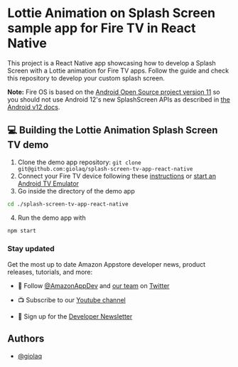 # Lottie Animation on Splash Screen sample app for Fire TV in React Native

This project is a React Native app showcasing how to develop a Splash Screen with a Lottie animation for Fire TV apps. Follow the guide and check this repository to develop your custom splash screen.

**Note:** Fire OS is based on the [Android Open Source project version 11](https://source.android.com/docs/setup/about/android-11-release) so you should not use Android 12's new SplashScreen APIs as described in [the Android v12 docs](https://developer.android.com/develop/ui/views/launch/splash-screen).


## 💻 Building the Lottie Animation Splash Screen TV demo

1. Clone the demo app repository:
`git clone git@github.com:giolaq/splash-screen-tv-app-react-native`
2. Connect your Fire TV device following these [instructions](https://developer.amazon.com/docs/fire-tv/connecting-adb-to-device.html) or [start an Android TV Emulator](https://developer.android.com/training/tv/start/start#run-on-a-virtual-device)
3. Go inside the directory of the demo app
```sh
cd ./splash-screen-tv-app-react-native
```
4. Run the demo app with
```sh
npm start
```



### Stay updated
Get the most up to date Amazon Appstore developer news, product releases, tutorials, and more:

* 📣 Follow [@AmazonAppDev](https://twitter.com/AmazonAppDev) and [our team](https://twitter.com/i/lists/1580293569897984000) on [Twitter](https://twitter.com/AmazonAppDev)

* 📺 Subscribe to our [Youtube channel](https://www.youtube.com/amazonappstoredevelopers)

* 📧 Sign up for the [Developer Newsletter](https://m.amazonappservices.com/devto-newsletter-subscribe)



## Authors

- [@giolaq](https://twitter.com/giolaq)

